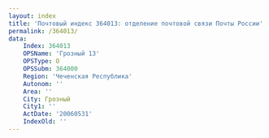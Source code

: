 ```yaml
---
layout: index
title: 'Почтовый индекс 364013: отделение почтовой связи Почты России'
permalink: /364013/
data:
    Index: 364013
    OPSName: 'Грозный 13'
    OPSType: О
    OPSSubm: 364000
    Region: 'Чеченская Республика'
    Autonom: ''
    Area: ''
    City: Грозный
    City1: ''
    ActDate: '20060531'
    IndexOld: ''
---
```

